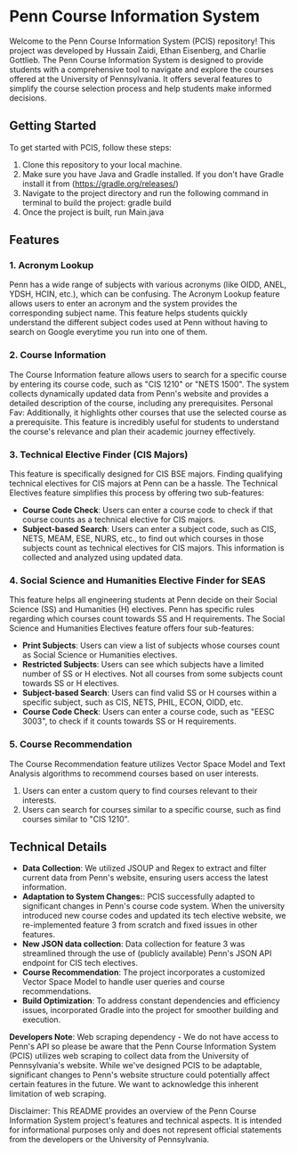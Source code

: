 # Penn Course Information System

Welcome to the Penn Course Information System (PCIS) repository! This project was developed by Hussain Zaidi, Ethan Eisenberg, and Charlie Gottlieb.
The Penn Course Information System is designed to provide students with a comprehensive tool to navigate and explore the courses offered at the University of Pennsylvania. 
It offers several features to simplify the course selection process and help students make informed decisions.

## Getting Started
To get started with PCIS, follow these steps:

1. Clone this repository to your local machine.
2. Make sure you have Java and Gradle installed. If you don't have Gradle install it from (https://gradle.org/releases/)
3. Navigate to the project directory and run the following command in terminal to build the project: gradle build
4. Once the project is built, run Main.java


## Features

### 1. Acronym Lookup

Penn has a wide range of subjects with various acronyms (like OIDD, ANEL, YDSH, HCIN, etc.), which can be confusing. The Acronym Lookup feature allows users to enter an acronym and the system provides the corresponding subject name. 
This feature helps students quickly understand the different subject codes used at Penn without having to search on Google everytime you run into one of them.

### 2. Course Information

The Course Information feature allows users to search for a specific course by entering its course code, such as "CIS 1210" or "NETS 1500". 
The system collects dynamically updated data from Penn's website and provides a detailed description of the course, including any prerequisites. 
Personal Fav: Additionally, it highlights other courses that use the selected course as a prerequisite. This feature is incredibly useful for students to understand the course's relevance and plan their academic journey effectively.

### 3. Technical Elective Finder (CIS Majors)

This feature is specifically designed for CIS BSE majors. Finding qualifying technical electives for CIS majors at Penn can be a hassle. The Technical Electives feature simplifies this process by offering two sub-features:

- **Course Code Check**: Users can enter a course code to check if that course counts as a technical elective for CIS majors.
- **Subject-based Search**: Users can enter a subject code, such as CIS, NETS, MEAM, ESE, NURS, etc., to find out which courses in those subjects count as technical electives for CIS majors. This information is collected and analyzed using updated data.

### 4. Social Science and Humanities Elective Finder for SEAS

This feature helps all engineering students at Penn decide on their Social Science (SS) and Humanities (H) electives. Penn has specific rules regarding which courses count towards SS and H requirements. 
The Social Science and Humanities Electives feature offers four sub-features:

- **Print Subjects**: Users can view a list of subjects whose courses count as Social Science or Humanities electives.
- **Restricted Subjects**: Users can see which subjects have a limited number of SS or H electives. Not all courses from some subjects count towards SS or H electives.
- **Subject-based Search**: Users can find valid SS or H courses within a specific subject, such as CIS, NETS, PHIL, ECON, OIDD, etc.
- **Course Code Check**: Users can enter a course code, such as "EESC 3003", to check if it counts towards SS or H requirements.

### 5. Course Recommendation

The Course Recommendation feature utilizes Vector Space Model and Text Analysis algorithms to recommend courses based on user interests. 
1. Users can enter a custom query to find courses relevant to their interests.
2. Users can search for courses similar to a specific course, such as find courses similar to "CIS 1210".

## Technical Details

- **Data Collection**: We utilized JSOUP and Regex to extract and filter current data from Penn's website, ensuring users access the latest information. 
- **Adaptation to System Changes:**: PCIS successfully adapted to significant changes in Penn's course code system. When the university introduced new course codes and updated its tech elective website, we re-implemented feature 3 from scratch and fixed issues in other features.
- **New JSON data collection**: Data collection for feature 3 was streamlined through the use of (publicly available) Penn's JSON API endpoint for CIS tech electives.
- **Course Recommendation**: The project incorporates a customized Vector Space Model to handle user queries and course recommendations.
- **Build Optimization**: To address constant dependencies and efficiency issues, incorporated Gradle into the project for smoother building and execution.

**Developers Note**: Web scraping dependency - We do not have access to Penn's API so please be aware that the Penn Course Information System (PCIS) utilizes web scraping to collect data from the University of Pennsylvania's website. 
While we've designed PCIS to be adaptable, significant changes to Penn's website structure could potentially affect certain features in the future. We want to acknowledge this inherent limitation of web scraping. 

Disclaimer: This README provides an overview of the Penn Course Information System project's features and technical aspects. It is intended for informational purposes only and does not represent official statements from the developers or the University of Pennsylvania.
